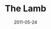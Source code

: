 ---
layout: music 
title: "The Lamb"
date: 2011-05-24 
description: "Original music from The Story message series."
sc-permalink-url: "http://soundcloud.com/crdschurch/the-lamb"
audio: "http://s3.amazonaws.com/crossroads-media/music/audio/The%20Lamb.mp3"
audio-duration: "04:06"
src: "http://s3.amazonaws.com/crossroads-media/images/TheLamb_190x110.jpg"
---
